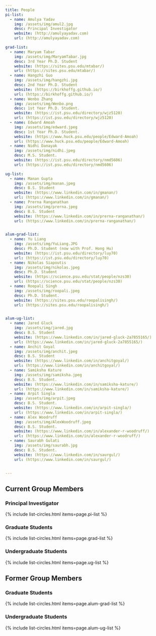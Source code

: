 ```yaml
---
title: People
pi-list:
  - name: Amulya Yadav
    img: /assets/img/amul2.jpg
    desc: Principal Investigator 
    website: (http://amulyayadav.com)
    url: (http://amulyayadav.com)

grad-list:
  - name: Maryam Tabar
    img: /assets/img/MaryamTabar.jpg
    desc: 3rd Year Ph.D. Student
    website: (https://sites.psu.edu/mtabar/)
    url: (https://sites.psu.edu/mtabar/)
  - name: Hangzhi Guo
    img: /assets/img/hangzhi.jpg
    desc: 2nd Year Ph.D. Student
    website: (https://birkhoffg.github.io/)
    url: (https://birkhoffg.github.io/)
  - name: Wenbo Zhang
    img: /assets/img/Wenbo.png
    desc: 1st Year Ph.D. Student.
    website: (https://ist.psu.edu/directory/wjz5120)
    url: (https://ist.psu.edu/directory/wjz5120)
  - name: Edward Amoah
    img: /assets/img/edward.jpeg
    desc: 1st Year Ph.D. Student.
    website: (https://www.huck.psu.edu/people/Edward-Amoah)
    url: (https://www.huck.psu.edu/people/Edward-Amoah)
  - name: Nidhi Danayak
    img: /assets/img/nidhi.jpeg
    desc: M.S. Student.
    website: (https://ist.psu.edu/directory/nmd5606)
    url: (https://ist.psu.edu/directory/nmd5606)

ug-list:
  - name: Manan Gupta
    img: /assets/img/manan.jpeg
    desc: B.S. Student
    website: (https://www.linkedin.com/in/gmanan/)
    url: (https://www.linkedin.com/in/gmanan/)
  - name: Prerna Ranganathan
    img: /assets/img/prerna.jpeg
    desc: B.S. Student
    website: (https://www.linkedin.com/in/prerna-ranganathan/)
    url: (https://www.linkedin.com/in/prerna-ranganathan/) 


alum-grad-list:
  - name: Yu Liang
    img: /assets/img/YuLiang.JPG
    desc: Ph.D. Student (now with Prof. Hong Hu)
    website: (https://ist.psu.edu/directory/luy70)
    url: (https://ist.psu.edu/directory/luy70)
  - name: Nikolas Siapoutis
    img: /assets/img/nikolas.jpeg
    desc: Ph.D. Student
    website: (https://science.psu.edu/stat/people/nzs30)
    url: (https://science.psu.edu/stat/people/nzs30)
  - name: Roopali Singh
    img: /assets/img/roopali.jpeg
    desc: Ph.D. Student.
    website: (https://sites.psu.edu/roopalisingh/)
    url: (https://sites.psu.edu/roopalisingh/)


alum-ug-list:
  - name: Jared Gluck
    img: /assets/img/jared.jpg
    desc: B.S. Student 
    website: (https://www.linkedin.com/in/jared-gluck-2a7855165/)
    url: (https://www.linkedin.com/in/jared-gluck-2a7855165/)
  - name: Anchit Goyal
    img: /assets/img/anchit.jpeg
    desc: B.S. Student
    website: (https://www.linkedin.com/in/anchitgoyal/)
    url: (https://www.linkedin.com/in/anchitgoyal/)
  - name: Samiksha Kature
    img: /assets/img/samiksha.jpeg
    desc: B.S. Student.
    website: (https://www.linkedin.com/in/samiksha-kature/)
    url: (https://www.linkedin.com/in/samiksha-kature/)
  - name: Arpit Singla
    img: /assets/img/arpit.jpeg
    desc: B.S. Student.
    website: (https://www.linkedin.com/in/arpit-singla/)
    url: (https://www.linkedin.com/in/arpit-singla/)
  - name: Alex Woodruff
    img: /assets/img/AlexWoodruff.jpeg
    desc: B.S. Student.
    website: (https://www.linkedin.com/in/alexander-r-woodruff/)
    url: (https://www.linkedin.com/in/alexander-r-woodruff/)
  - name: Saurabh Gulati
    img: /assets/img/saurabh.jpg
    desc: B.S. Student.
    website: (https://www.linkedin.com/in/saurgul/)
    url: (https://www.linkedin.com/in/saurgul/)


---
```



## Current Group Members

### Principal Investigator

{% include list-circles.html items=page.pi-list %}

### Graduate Students

{% include list-circles.html items=page.grad-list %}

### Undergraduate Students

{% include list-circles.html items=page.ug-list %}

## Former Group Members

### Graduate Students

{% include list-circles.html items=page.alum-grad-list %}

### Undergraduate Students

{% include list-circles.html items=page.alum-ug-list %}
